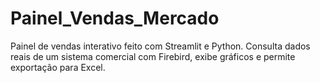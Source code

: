 # Painel_Vendas_Mercado
Painel de vendas interativo feito com Streamlit e Python. Consulta dados reais de um sistema comercial com Firebird, exibe gráficos e permite exportação para Excel.
